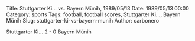Title: Stuttgarter Ki… vs. Bayern Münih, 1989/05/13
Date: 1989/05/13 00:00
Category: sports
Tags: football, football scores, Stuttgarter Ki…, Bayern Münih
Slug: stuttgarter-ki-vs-bayern-munih
Author: carbonero


Stuttgarter Ki… 2 - 0 Bayern Münih
